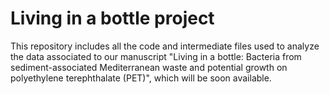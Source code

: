 # Living in a bottle project
This repository includes all the code and intermediate files used to analyze the data associated to our manuscript "Living in a bottle: Bacteria from sediment-associated Mediterranean waste and potential growth on polyethylene terephthalate (PET)", which will be soon available.
